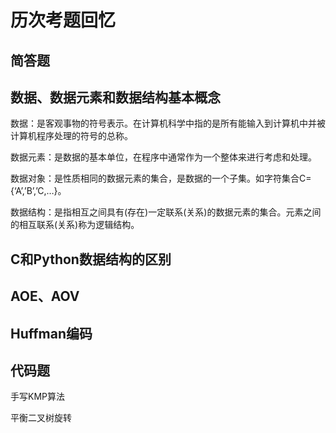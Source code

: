 # 历次考题回忆

## 简答题

## 数据、数据元素和数据结构基本概念

数据：是客观事物的符号表示。在计算机科学中指的是所有能输入到计算机中并被计算机程序处理的符号的总称。

数据元素：是数据的基本单位，在程序中通常作为一个整体来进行考虑和处理。

数据对象：是性质相同的数据元素的集合，是数据的一个子集。如字符集合C={‘A’,’B’,’C,…}。

数据结构：是指相互之间具有(存在)一定联系(关系)的数据元素的集合。元素之间的相互联系(关系)称为逻辑结构。

## C和Python数据结构的区别

## AOE、AOV

## Huffman编码

## 代码题

手写KMP算法

平衡二叉树旋转